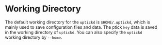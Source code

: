 # Working Directory

The default working directory for the `uptickd` is `$HOME/.uptickd`, which is mainly used to save configuration files and data. The ptick `key` data is saved in the working directory of `uptickd`. You can also specify the `uptickd` working directory by `--home`.
